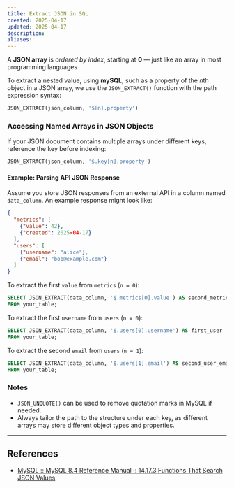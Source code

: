 ```yaml
---
title: Extract JSON in SQL
created: 2025-04-17
updated: 2025-04-17
description: 
aliases: 
---
```


A **JSON array** is _ordered by index_, starting at **0** — just like an array in most programming languages

To extract a nested value, using **mySQL**, such as a property of the *n*th object in a JSON array, we use  the `JSON_EXTRACT()` function with the path expression syntax:

```sql
JSON_EXTRACT(json_column, '$[n].property')
```

### Accessing Named Arrays in JSON Objects
If your JSON document contains multiple arrays under different keys, reference the key before indexing:

```sql
JSON_EXTRACT(json_column, '$.key[n].property')
```

#### Example: Parsing API JSON Response
Assume you store JSON responses from an external API in a column named `data_column`. An example response might look like:

```json
{
  "metrics": [
    {"value": 42},
    {"created": 2025-04-17}
  ],
  "users": [
    {"username": "alice"},
    {"email": "bob@example.com"}
  ]
}
```

To extract the first `value` from `metrics` (`n = 0`):

```sql
SELECT JSON_EXTRACT(data_column, '$.metrics[0].value') AS second_metric
FROM your_table;
```

To extract the first `username` from `users` (`n = 0`):

```sql
SELECT JSON_EXTRACT(data_column, '$.users[0].username') AS first_user
FROM your_table;
```

To extract the second `email` from `users` (`n = 1`):

```sql
SELECT JSON_EXTRACT(data_column, '$.users[1].email') AS second_user_email
FROM your_table;
```

### Notes
- `JSON_UNQUOTE()` can be used to remove quotation marks in MySQL if needed.
- Always tailor the path to the structure under each key, as different arrays may store different object types and properties.

---
## References

- [MySQL :: MySQL 8.4 Reference Manual :: 14.17.3 Functions That Search JSON Values](https://dev.mysql.com/doc/refman/8.4/en/json-search-functions.html#function_json-extract)